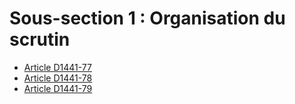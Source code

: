 # Sous-section 1 : Organisation du scrutin

* [Article D1441-77](./LEGIARTI000018536422.md)
* [Article D1441-78](./LEGIARTI000022357006.md)
* [Article D1441-79](./LEGIARTI000018536418.md)
